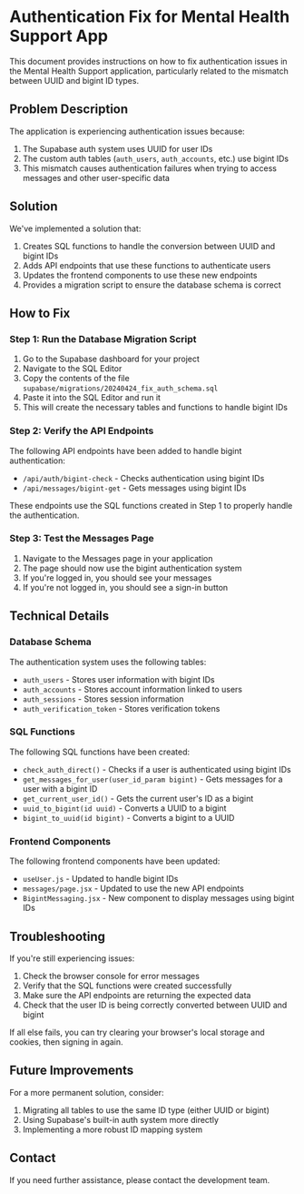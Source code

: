 # Authentication Fix for Mental Health Support App

This document provides instructions on how to fix authentication issues in the Mental Health Support application, particularly related to the mismatch between UUID and bigint ID types.

## Problem Description

The application is experiencing authentication issues because:

1. The Supabase auth system uses UUID for user IDs
2. The custom auth tables (`auth_users`, `auth_accounts`, etc.) use bigint IDs
3. This mismatch causes authentication failures when trying to access messages and other user-specific data

## Solution

We've implemented a solution that:

1. Creates SQL functions to handle the conversion between UUID and bigint IDs
2. Adds API endpoints that use these functions to authenticate users
3. Updates the frontend components to use these new endpoints
4. Provides a migration script to ensure the database schema is correct

## How to Fix

### Step 1: Run the Database Migration Script

1. Go to the Supabase dashboard for your project
2. Navigate to the SQL Editor
3. Copy the contents of the file `supabase/migrations/20240424_fix_auth_schema.sql`
4. Paste it into the SQL Editor and run it
5. This will create the necessary tables and functions to handle bigint IDs

### Step 2: Verify the API Endpoints

The following API endpoints have been added to handle bigint authentication:

- `/api/auth/bigint-check` - Checks authentication using bigint IDs
- `/api/messages/bigint-get` - Gets messages using bigint IDs

These endpoints use the SQL functions created in Step 1 to properly handle the authentication.

### Step 3: Test the Messages Page

1. Navigate to the Messages page in your application
2. The page should now use the bigint authentication system
3. If you're logged in, you should see your messages
4. If you're not logged in, you should see a sign-in button

## Technical Details

### Database Schema

The authentication system uses the following tables:

- `auth_users` - Stores user information with bigint IDs
- `auth_accounts` - Stores account information linked to users
- `auth_sessions` - Stores session information
- `auth_verification_token` - Stores verification tokens

### SQL Functions

The following SQL functions have been created:

- `check_auth_direct()` - Checks if a user is authenticated using bigint IDs
- `get_messages_for_user(user_id_param bigint)` - Gets messages for a user with a bigint ID
- `get_current_user_id()` - Gets the current user's ID as a bigint
- `uuid_to_bigint(id uuid)` - Converts a UUID to a bigint
- `bigint_to_uuid(id bigint)` - Converts a bigint to a UUID

### Frontend Components

The following frontend components have been updated:

- `useUser.js` - Updated to handle bigint IDs
- `messages/page.jsx` - Updated to use the new API endpoints
- `BigintMessaging.jsx` - New component to display messages using bigint IDs

## Troubleshooting

If you're still experiencing issues:

1. Check the browser console for error messages
2. Verify that the SQL functions were created successfully
3. Make sure the API endpoints are returning the expected data
4. Check that the user ID is being correctly converted between UUID and bigint

If all else fails, you can try clearing your browser's local storage and cookies, then signing in again.

## Future Improvements

For a more permanent solution, consider:

1. Migrating all tables to use the same ID type (either UUID or bigint)
2. Using Supabase's built-in auth system more directly
3. Implementing a more robust ID mapping system

## Contact

If you need further assistance, please contact the development team.
